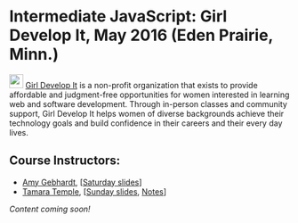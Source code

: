 # Intermediate JavaScript: Girl Develop It, May 2016 (Eden Prairie, Minn.)

<img src="https://cloud.githubusercontent.com/assets/5023024/10260841/9d4cb9b8-6944-11e5-8987-a7d1493b5812.jpeg" width="25"> [Girl Develop It](https://www.girldevelopit.com/chapters/minneapolis) is a non-profit organization that exists to provide affordable and judgment-free opportunities for women interested in learning web and software development. Through in-person classes and community support, Girl Develop It helps women of diverse backgrounds achieve their technology goals and build confidence in their careers and their every day lives.

## Course Instructors:  
* [Amy Gebhardt](https://twitter.com/amlyhamm/), [[Saturday slides](http://amlyhamm.com/gdi/intermediate_javascript)]
* [Tamara Temple](https://twitter.com/tamouse), [[Sunday slides](https://gdiminneapolis.github.io/js-201-module-supplement/), [Notes](https://gdiminneapolis.github.io/js-201-module-supplement/print.html)]

_Content coming soon!_
